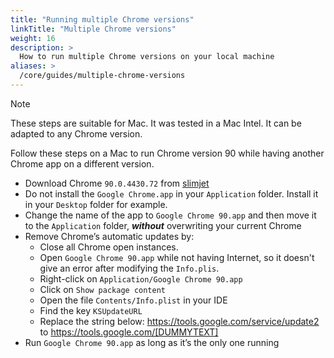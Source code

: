 ```yaml
---
title: "Running multiple Chrome versions"
linkTitle: "Multiple Chrome versions"
weight: 16
description: >
  How to run multiple Chrome versions on your local machine
aliases: >
  /core/guides/multiple-chrome-versions
---
```


> [!NOTE] 
> These steps are suitable for Mac. It was tested in a Mac Intel.  It can be adapted to any Chrome version.

Follow these steps on a Mac to run Chrome version 90 while having another Chrome app on a different version. 
- Download Chrome `90.0.4430.72` from [slimjet](https://www.slimjet.com/chrome/google-chrome-old-version.php?cmtx_sort=)
- Do not install the `Google Chrome.app` in your `Application` folder. Install it in your `Desktop` folder for example.
- Change the name of the app to `Google Chrome 90.app` and then move it to the `Application` folder, ***without*** overwriting your current Chrome
- Remove Chrome’s automatic updates by:
  - Close all Chrome open instances.
  - Open `Google Chrome 90.app` while not having Internet, so it doesn't give an error after modifying the `Info.plis`.
  - Right-click on `Application/Google Chrome 90.app`
  - Click on `Show package content`
  - Open the file `Contents/Info.plist` in your IDE 
  - Find the key `KSUpdateURL`
  - Replace the string below: <string>https://tools.google.com/service/update2</string> to <string>https://tools.google.com/[DUMMYTEXT]</string>
- Run `Google Chrome 90.app` as long as it’s the only one running
